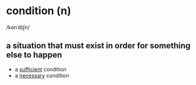 # condition (n)

/kənˈdɪʃn/

## a situation that must exist in order for something else to happen

- a [sufficient](sufficient-adj.md#enough-for-a-particular-purpose-as-much-as-you-need) condition
- a [necessary](necessary-adj.md#that-must-exist-or-happen-and-cannot-be-avoided) condition